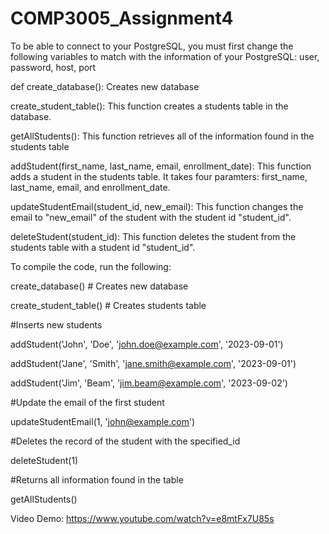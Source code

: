 # COMP3005_Assignment4

To be able to connect to your PostgreSQL, you must first change the following variables
to match with the information of your PostgreSQL: user, password, host, port

def create_database(): Creates new database

create_student_table(): This function creates a students table in the database.

getAllStudents(): This function retrieves all of the information found in the students table 

addStudent(first_name, last_name, email, enrollment_date): This function adds a student in the students table. It takes four paramters: first_name, last_name, email, and enrollment_date.

updateStudentEmail(student_id, new_email): This function changes the email to "new_email" of the student with the student id "student_id".

deleteStudent(student_id): This function deletes the student from the students table with a student id "student_id".

To compile the code, run the following:

create_database() # Creates new database

create_student_table() # Creates students table

#Inserts new students

addStudent('John', 'Doe', 'john.doe@example.com', '2023-09-01')

addStudent('Jane', 'Smith', 'jane.smith@example.com', '2023-09-01')

addStudent('Jim', 'Beam', 'jim.beam@example.com', '2023-09-02')

#Update the email of the first student

updateStudentEmail(1, 'john@example.com')
  
#Deletes the record of the student with the specified_id

deleteStudent(1)

#Returns all information found in the table

getAllStudents()

Video Demo: https://www.youtube.com/watch?v=e8mtFx7U85s
